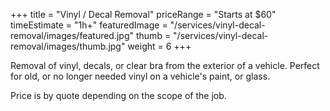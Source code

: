 +++ 
title = "Vinyl / Decal Removal" 
priceRange = "Starts at $60"
timeEstimate = "1h+"
featuredImage = "/services/vinyl-decal-removal/images/featured.jpg"
thumb = "/services/vinyl-decal-removal/images/thumb.jpg"
weight = 6
+++

Removal of vinyl, decals, or clear bra from the exterior of a vehicle. Perfect for old, or no longer needed vinyl on a vehicle's paint, or glass. 

Price is by quote depending on the scope of the job.